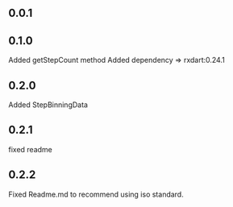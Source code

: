 ## 0.0.1

## 0.1.0
Added getStepCount method
Added dependency => rxdart:0.24.1

## 0.2.0
Added StepBinningData

## 0.2.1
fixed readme

## 0.2.2
Fixed Readme.md to recommend using iso standard.
